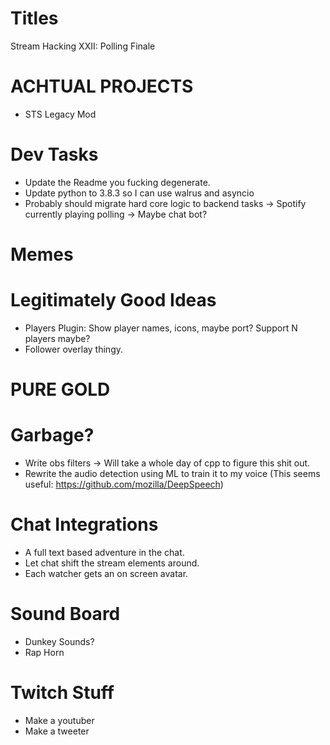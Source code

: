Titles
======
Stream Hacking XXII: Polling Finale

ACHTUAL PROJECTS
================
* STS Legacy Mod

Dev Tasks
==========
* Update the Readme you fucking degenerate.
* Update python to 3.8.3 so I can use walrus and asyncio
* Probably should migrate hard core logic to backend tasks
  -> Spotify currently playing polling
  -> Maybe chat bot?

Memes
======

Legitimately Good Ideas
========================
* Players Plugin: Show player names, icons, maybe port? Support N players maybe?
* Follower overlay thingy.

PURE GOLD
==========


Garbage?
========
* Write obs filters -> Will take a whole day of cpp to figure this shit out.
* Rewrite the audio detection using ML to train it to my voice
    (This seems useful: https://github.com/mozilla/DeepSpeech)

Chat Integrations
=================
* A full text based adventure in the chat.
* Let chat shift the stream elements around.
* Each watcher gets an on screen avatar.

Sound Board
============
* Dunkey Sounds?
* Rap Horn

Twitch Stuff
=============
* Make a youtuber
* Make a tweeter
